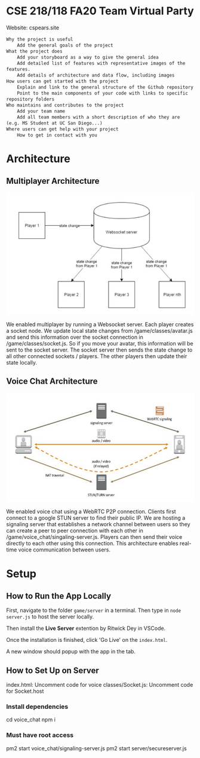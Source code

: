# CSE 218/118 FA20 Team Virtual Party
Website: cspears.site

    Why the project is useful
        Add the general goals of the project 
    What the project does
        Add your storyboard as a way to give the general idea
        Add detailed list of features with representative images of the features.
        Add details of architecture and data flow, including images
    How users can get started with the project
        Explain and link to the general structure of the Github repository
        Point to the main components of your code with links to specific repository folders
    Who maintains and contributes to the project
        Add your team name
        Add all team members with a short description of who they are (e.g. MS Student at UC San Diego...)
    Where users can get help with your project
        How to get in contact with you



# Architecture 

## Multiplayer Architecture 
![alt text](images/readme/multiplayer_architecture.PNG)

We enabled multiplayer by running a Websocket server. Each player creates a socket node. We update local state changes 
from /game/classes/avatar.js and send this information over the socket connection in /game/classes/socket.js. 
So if you move your avatar, this information will be sent to the socket server. The socket server then sends the state
change to all other connected sockets / players. The other players then update their state locally.

## Voice Chat Architecture
![alt text](images/readme/voicechat_architecture.PNG)

We enabled voice chat using a WebRTC P2P connection. Clients first connect to a google STUN server to find
their public IP. We are hosting a signaling server that establishes a network channel between users so they
can create a peer to peer connection with each other in /game/voice_chat/singaling-server.js. Players can then 
send their voice directly to each other using this connection. This architecture enables real-time voice 
communication between users.


# Setup

## How to Run the App Locally 
First, navigate to the folder `game/server` in a terminal. Then type in `node server.js` to host the server locally.

Then install the **Live Server** extention by Ritwick Dey in VSCode.

Once the installation is finished, click 'Go Live' on the `index.html`.

A new window should popup with the app in the tab.





## How to Set Up on Server 
index.html: Uncomment code for voice
classes/Socket.js: Uncomment code for Socket.host 

### Install dependencies
cd voice_chat
npm i

### Must have root access 
pm2 start voice_chat/signaling-server.js 
pm2 start server/secureserver.js
